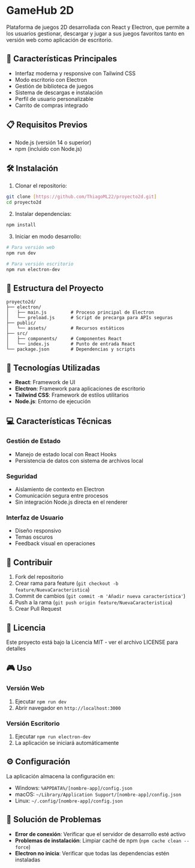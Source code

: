 # GameHub 2D

Plataforma de juegos 2D desarrollada con React y Electron, que permite a los usuarios gestionar, descargar y jugar a sus juegos favoritos tanto en versión web como aplicación de escritorio.

## 🚀 Características Principales

- Interfaz moderna y responsive con Tailwind CSS
- Modo escritorio con Electron
- Gestión de biblioteca de juegos
- Sistema de descargas e instalación
- Perfil de usuario personalizable
- Carrito de compras integrado

## 📋 Requisitos Previos

- Node.js (versión 14 o superior)
- npm (incluido con Node.js)


## 🛠️ Instalación

1. Clonar el repositorio:
```bash
git clone [https://github.com/ThiagoML22/proyecto2d.git]
cd proyecto2d
```

2. Instalar dependencias:
```bash
npm install
```

3. Iniciar en modo desarrollo:
```bash
# Para versión web
npm run dev

# Para versión escritorio
npm run electron-dev
```

## 📁 Estructura del Proyecto

```
proyecto2d/
├── electron/
│   ├── main.js         # Proceso principal de Electron
│   └── preload.js      # Script de precarga para APIs seguras
├── public/
│   └── assets/         # Recursos estáticos
├── src/
│   ├── components/     # Componentes React
│   └── index.js        # Punto de entrada React
└── package.json        # Dependencias y scripts
```

## 🔧 Tecnologías Utilizadas

- **React**: Framework de UI
- **Electron**: Framework para aplicaciones de escritorio
- **Tailwind CSS**: Framework de estilos utilitarios
- **Node.js**: Entorno de ejecución

## 💻 Características Técnicas

### Gestión de Estado
- Manejo de estado local con React Hooks
- Persistencia de datos con sistema de archivos local

### Seguridad
- Aislamiento de contexto en Electron
- Comunicación segura entre procesos
- Sin integración Node.js directa en el renderer

### Interfaz de Usuario
- Diseño responsivo
- Temas oscuros
- Feedback visual en operaciones

## 🤝 Contribuir

1. Fork del repositorio
2. Crear rama para feature (`git checkout -b feature/NuevaCaracteristica`)
3. Commit de cambios (`git commit -m 'Añadir nueva característica'`)
4. Push a la rama (`git push origin feature/NuevaCaracteristica`)
5. Crear Pull Request

## 📄 Licencia

Este proyecto está bajo la Licencia MIT - ver el archivo LICENSE para detalles

## 🎮 Uso

### Versión Web
1. Ejecutar `npm run dev`
2. Abrir navegador en `http://localhost:3000`

### Versión Escritorio
1. Ejecutar `npm run electron-dev`
2. La aplicación se iniciará automáticamente

## ⚙️ Configuración

La aplicación almacena la configuración en:
- Windows: `%APPDATA%/[nombre-app]/config.json`
- macOS: `~/Library/Application Support/[nombre-app]/config.json`
- Linux: `~/.config/[nombre-app]/config.json`

## 🐛 Solución de Problemas

- **Error de conexión**: Verificar que el servidor de desarrollo esté activo
- **Problemas de instalación**: Limpiar caché de npm (`npm cache clean --force`)
- **Electron no inicia**: Verificar que todas las dependencias estén instaladas
